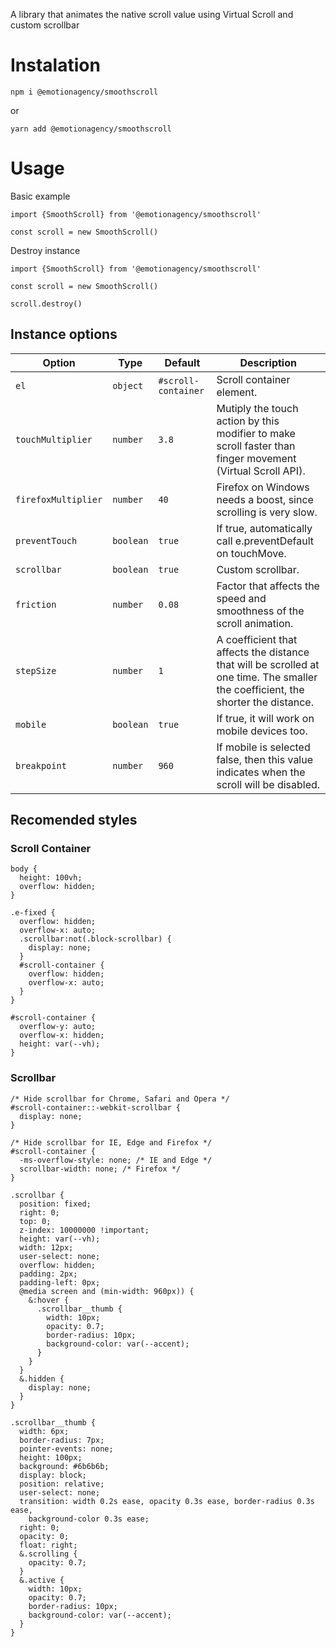 A library that animates the native scroll value using Virtual Scroll and custom scrollbar

# Instalation

`npm i @emotionagency/smoothscroll`

or

`yarn add @emotionagency/smoothscroll`

# Usage

Basic example
```
import {SmoothScroll} from '@emotionagency/smoothscroll'

const scroll = new SmoothScroll()
```

Destroy instance

```
import {SmoothScroll} from '@emotionagency/smoothscroll'

const scroll = new SmoothScroll()

scroll.destroy()
```


## Instance options

| Option                  | Type      | Default                | Description                                                                                                                                                                                                                                                                                        |
| ----------------------- | --------- | ---------------------- | -------------------------------------------------------------------------------------------------------------------------------------------------------------------------------------------------------------------------------------------------------------------------------------------------- |
| `el`                    | `object`  | `#scroll-container`             | Scroll container element.                                                                                                                                                                                                                                                                          |
| `touchMultiplier`                  | `number`  | `3.8`             | Mutiply the touch action by this modifier to make scroll faster than finger movement (Virtual Scroll API).                                                                                                        |
| `firefoxMultiplier`                | `number`| `40`                | Firefox on Windows needs a boost, since scrolling is very slow.|
| `preventTouch`                | `boolean`| `true`                |  If true, automatically call e.preventDefault on touchMove.
| `scrollbar`                | `boolean`| `true`                |  Custom scrollbar.
| `friction`                | `number`| `0.08`                |  Factor that affects the speed and smoothness of the scroll animation.
| `stepSize`                | `number`| `1`                |  A coefficient that affects the distance that will be scrolled at one time. The smaller the coefficient, the shorter the distance.
| `mobile`                | `boolean`| `true`                |  If true, it will work on mobile devices too.
| `breakpoint`                | `number`| `960`                |  If mobile is selected false, then this value indicates when the scroll will be disabled.


## Recomended styles

### Scroll Container

```
body {
  height: 100vh;
  overflow: hidden;
}

.e-fixed {
  overflow: hidden;
  overflow-x: auto;
  .scrollbar:not(.block-scrollbar) {
    display: none;
  }
  #scroll-container {
    overflow: hidden;
    overflow-x: auto;
  }
}

#scroll-container {
  overflow-y: auto;
  overflow-x: hidden;
  height: var(--vh);
}
```

### Scrollbar

```
/* Hide scrollbar for Chrome, Safari and Opera */
#scroll-container::-webkit-scrollbar {
  display: none;
}

/* Hide scrollbar for IE, Edge and Firefox */
#scroll-container {
  -ms-overflow-style: none; /* IE and Edge */
  scrollbar-width: none; /* Firefox */
}

.scrollbar {
  position: fixed;
  right: 0;
  top: 0;
  z-index: 10000000 !important;
  height: var(--vh);
  width: 12px;
  user-select: none;
  overflow: hidden;
  padding: 2px;
  padding-left: 0px;
  @media screen and (min-width: 960px)) {
    &:hover {
      .scrollbar__thumb {
        width: 10px;
        opacity: 0.7;
        border-radius: 10px;
        background-color: var(--accent);
      }
    }
  }
  &.hidden {
    display: none;
  }
}

.scrollbar__thumb {
  width: 6px;
  border-radius: 7px;
  pointer-events: none;
  height: 100px;
  background: #6b6b6b;
  display: block;
  position: relative;
  user-select: none;
  transition: width 0.2s ease, opacity 0.3s ease, border-radius 0.3s ease,
    background-color 0.3s ease;
  right: 0;
  opacity: 0;
  float: right;
  &.scrolling {
    opacity: 0.7;
  }
  &.active {
    width: 10px;
    opacity: 0.7;
    border-radius: 10px;
    background-color: var(--accent);
  }
}

```